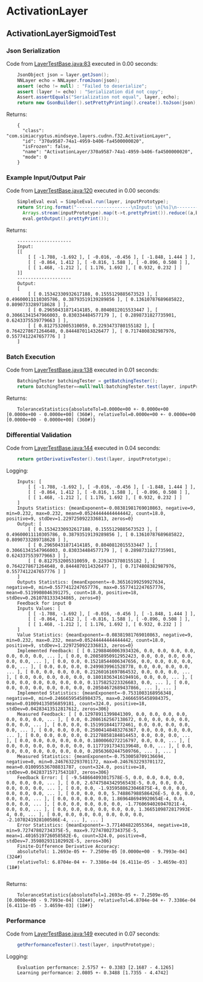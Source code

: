 # ActivationLayer
## ActivationLayerSigmoidTest
### Json Serialization
Code from [LayerTestBase.java:83](../../../../../../../../../MindsEye/src/test/java/com/simiacryptus/mindseye/layers/LayerTestBase.java#L83) executed in 0.00 seconds: 
```java
    JsonObject json = layer.getJson();
    NNLayer echo = NNLayer.fromJson(json);
    assert (echo != null) : "Failed to deserialize";
    assert (layer != echo) : "Serialization did not copy";
    Assert.assertEquals("Serialization not equal", layer, echo);
    return new GsonBuilder().setPrettyPrinting().create().toJson(json);
```

Returns: 

```
    {
      "class": "com.simiacryptus.mindseye.layers.cudnn.f32.ActivationLayer",
      "id": "370a9587-74a1-4959-b406-fa4500000020",
      "isFrozen": false,
      "name": "ActivationLayer/370a9587-74a1-4959-b406-fa4500000020",
      "mode": 0
    }
```



### Example Input/Output Pair
Code from [LayerTestBase.java:120](../../../../../../../../../MindsEye/src/test/java/com/simiacryptus/mindseye/layers/LayerTestBase.java#L120) executed in 0.00 seconds: 
```java
    SimpleEval eval = SimpleEval.run(layer, inputPrototype);
    return String.format("--------------------\nInput: \n[%s]\n--------------------\nOutput: \n%s",
      Arrays.stream(inputPrototype).map(t->t.prettyPrint()).reduce((a,b)->a+",\n"+b).get(),
      eval.getOutput().prettyPrint());
```

Returns: 

```
    --------------------
    Input: 
    [[
    	[ [ -1.708, -1.692 ], [ -0.016, -0.456 ], [ -1.848, 1.444 ] ],
    	[ [ -0.864, 1.412 ], [ -0.816, 1.588 ], [ -0.896, 0.508 ] ],
    	[ [ 1.468, -1.212 ], [ 1.176, 1.692 ], [ 0.932, 0.232 ] ]
    ]]
    --------------------
    Output: 
    [
    	[ [ 0.15342330932617188, 0.1555129885673523 ], [ 0.49600011110305786, 0.38793519139289856 ], [ 0.13610787689685822, 0.8090733289718628 ] ],
    	[ [ 0.29650431871414185, 0.8040812015533447 ], [ 0.30661341547966003, 0.830334484577179 ], [ 0.2898731827735901, 0.6243375539779663 ] ],
    	[ [ 0.8127532005310059, 0.2293473780155182 ], [ 0.7642278671264648, 0.8444870114326477 ], [ 0.7174808382987976, 0.5577412247657776 ] ]
    ]
```



### Batch Execution
Code from [LayerTestBase.java:138](../../../../../../../../../MindsEye/src/test/java/com/simiacryptus/mindseye/layers/LayerTestBase.java#L138) executed in 0.01 seconds: 
```java
    BatchingTester batchingTester = getBatchingTester();
    return batchingTester==null?null:batchingTester.test(layer, inputPrototype);
```

Returns: 

```
    ToleranceStatistics{absoluteTol=0.0000e+00 +- 0.0000e+00 [0.0000e+00 - 0.0000e+00] (360#), relativeTol=0.0000e+00 +- 0.0000e+00 [0.0000e+00 - 0.0000e+00] (360#)}
```



### Differential Validation
Code from [LayerTestBase.java:144](../../../../../../../../../MindsEye/src/test/java/com/simiacryptus/mindseye/layers/LayerTestBase.java#L144) executed in 0.04 seconds: 
```java
    return getDerivativeTester().test(layer, inputPrototype);
```
Logging: 
```
    Inputs: [
    	[ [ -1.708, -1.692 ], [ -0.016, -0.456 ], [ -1.848, 1.444 ] ],
    	[ [ -0.864, 1.412 ], [ -0.816, 1.588 ], [ -0.896, 0.508 ] ],
    	[ [ 1.468, -1.212 ], [ 1.176, 1.692 ], [ 0.932, 0.232 ] ]
    ]
    Inputs Statistics: {meanExponent=-0.08381981769010863, negative=9, min=0.232, max=0.232, mean=0.05244444444444442, count=18.0, positive=9, stdDev=1.2297250922336813, zeros=0}
    Output: [
    	[ [ 0.15342330932617188, 0.1555129885673523 ], [ 0.49600011110305786, 0.38793519139289856 ], [ 0.13610787689685822, 0.8090733289718628 ] ],
    	[ [ 0.29650431871414185, 0.8040812015533447 ], [ 0.30661341547966003, 0.830334484577179 ], [ 0.2898731827735901, 0.6243375539779663 ] ],
    	[ [ 0.8127532005310059, 0.2293473780155182 ], [ 0.7642278671264648, 0.8444870114326477 ], [ 0.7174808382987976, 0.5577412247657776 ] ]
    ]
    Outputs Statistics: {meanExponent=-0.36516199259927634, negative=0, min=0.5577412247657776, max=0.5577412247657776, mean=0.5119908046391275, count=18.0, positive=18, stdDev=0.2610781333434865, zeros=0}
    Feedback for input 0
    Inputs Values: [
    	[ [ -1.708, -1.692 ], [ -0.016, -0.456 ], [ -1.848, 1.444 ] ],
    	[ [ -0.864, 1.412 ], [ -0.816, 1.588 ], [ -0.896, 0.508 ] ],
    	[ [ 1.468, -1.212 ], [ 1.176, 1.692 ], [ 0.932, 0.232 ] ]
    ]
    Value Statistics: {meanExponent=-0.08381981769010863, negative=9, min=0.232, max=0.232, mean=0.05244444444444442, count=18.0, positive=9, stdDev=1.2297250922336813, zeros=0}
    Implemented Feedback: [ [ 0.12988460063934326, 0.0, 0.0, 0.0, 0.0, 0.0, 0.0, 0.0, ... ], [ 0.0, 0.20858950912952423, 0.0, 0.0, 0.0, 0.0, 0.0, 0.0, ... ], [ 0.0, 0.0, 0.15218544006347656, 0.0, 0.0, 0.0, 0.0, 0.0, ... ], [ 0.0, 0.0, 0.0, 0.2499839961528778, 0.0, 0.0, 0.0, 0.0, ... ], [ 0.0, 0.0, 0.0, 0.0, 0.21260161697864532, 0.0, 0.0, 0.0, ... ], [ 0.0, 0.0, 0.0, 0.0, 0.0, 0.18018363416194916, 0.0, 0.0, ... ], [ 0.0, 0.0, 0.0, 0.0, 0.0, 0.0, 0.1175825223326683, 0.0, ... ], [ 0.0, 0.0, 0.0, 0.0, 0.0, 0.0, 0.0, 0.20584672689437866, ... ], ... ]
    Implemented Statistics: {meanExponent=-0.7531003168956348, negative=0, min=0.24666595458984375, max=0.24666595458984375, mean=0.010094135056859181, count=324.0, positive=18, stdDev=0.04283413512817612, zeros=306}
    Measured Feedback: [ [ 0.12978911399841309, 0.0, 0.0, 0.0, 0.0, 0.0, 0.0, 0.0, ... ], [ 0.0, 0.2086162567138672, 0.0, 0.0, 0.0, 0.0, 0.0, 0.0, ... ], [ 0.0, 0.0, 0.1519918441772461, 0.0, 0.0, 0.0, 0.0, 0.0, ... ], [ 0.0, 0.0, 0.0, 0.25004148483276367, 0.0, 0.0, 0.0, 0.0, ... ], [ 0.0, 0.0, 0.0, 0.0, 0.21278858184814453, 0.0, 0.0, 0.0, ... ], [ 0.0, 0.0, 0.0, 0.0, 0.0, 0.1800060272216797, 0.0, 0.0, ... ], [ 0.0, 0.0, 0.0, 0.0, 0.0, 0.0, 0.11771917343139648, 0.0, ... ], [ 0.0, 0.0, 0.0, 0.0, 0.0, 0.0, 0.0, 0.20563602447509766, ... ], ... ]
    Measured Statistics: {meanExponent=-0.7530058709136694, negative=0, min=0.2467632293701172, max=0.2467632293701172, mean=0.010095536708831787, count=324.0, positive=18, stdDev=0.04283715717543187, zeros=306}
    Feedback Error: [ [ -9.548664093017578E-5, 0.0, 0.0, 0.0, 0.0, 0.0, 0.0, 0.0, ... ], [ 0.0, 2.6747584342956543E-5, 0.0, 0.0, 0.0, 0.0, 0.0, 0.0, ... ], [ 0.0, 0.0, -1.9359588623046875E-4, 0.0, 0.0, 0.0, 0.0, 0.0, ... ], [ 0.0, 0.0, 0.0, 5.748867988586426E-5, 0.0, 0.0, 0.0, 0.0, ... ], [ 0.0, 0.0, 0.0, 0.0, 1.8696486949920654E-4, 0.0, 0.0, 0.0, ... ], [ 0.0, 0.0, 0.0, 0.0, 0.0, -1.7760694026947021E-4, 0.0, 0.0, ... ], [ 0.0, 0.0, 0.0, 0.0, 0.0, 0.0, 1.3665109872817993E-4, 0.0, ... ], [ 0.0, 0.0, 0.0, 0.0, 0.0, 0.0, 0.0, -2.1070241928100586E-4, ... ], ... ]
    Error Statistics: {meanExponent=-3.771404822055364, negative=10, min=9.72747802734375E-5, max=9.72747802734375E-5, mean=1.4016519726058582E-6, count=324.0, positive=8, stdDev=7.359802931102992E-5, zeros=306}
    Finite-Difference Derivative Accuracy:
    absoluteTol: 1.2693e-05 +- 7.2509e-05 [0.0000e+00 - 9.7993e-04] (324#)
    relativeTol: 6.8704e-04 +- 7.3386e-04 [6.4111e-05 - 3.4659e-03] (18#)
    
```

Returns: 

```
    ToleranceStatistics{absoluteTol=1.2693e-05 +- 7.2509e-05 [0.0000e+00 - 9.7993e-04] (324#), relativeTol=6.8704e-04 +- 7.3386e-04 [6.4111e-05 - 3.4659e-03] (18#)}
```



### Performance
Code from [LayerTestBase.java:149](../../../../../../../../../MindsEye/src/test/java/com/simiacryptus/mindseye/layers/LayerTestBase.java#L149) executed in 0.07 seconds: 
```java
    getPerformanceTester().test(layer, inputPrototype);
```
Logging: 
```
    Evaluation performance: 2.5757 +- 0.3383 [2.1687 - 4.1265]
    Learning performance: 2.0805 +- 0.3488 [1.7355 - 4.4742]
    
```

